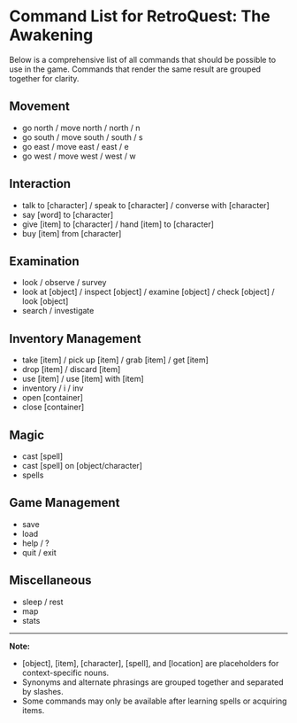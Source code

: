 # Command List for RetroQuest: The Awakening

Below is a comprehensive list of all commands that should be possible to use in the game. Commands that render the same result are grouped together for clarity.

## Movement

- go north / move north / north / n
- go south / move south / south / s
- go east / move east / east / e
- go west / move west / west / w
  <!-- - enter [location] / go in / go inside -->
  <!-- - leave [location] / exit [location] / go out -->
  <!-- - climb [object] / ascend [object] -->
  <!-- - descend [object] / go down [object] -->
  <!-- - follow [path] / walk [path] -->

## Interaction

- talk to [character] / speak to [character] / converse with [character]
- say [word] to [character]
- give [item] to [character] / hand [item] to [character]
- buy [item] from [character]

## Examination

- look / observe / survey
- look at [object] / inspect [object] / examine [object] / check [object] / look [object]
- search / investigate
<!-- - listen to [object/location] -->

## Inventory Management

- take [item] / pick up [item] / grab [item] / get [item]
- drop [item] / discard [item]
- use [item] / use [item] with [item]
- inventory / i / inv
- open [container]
- close [container]

## Magic

- cast [spell]
- cast [spell] on [object/character]
- spells

## Game Management

- save
- load
- help / ?
- quit / exit

## Miscellaneous

- sleep / rest
- map
- stats

---

**Note:**

- [object], [item], [character], [spell], and [location] are placeholders for context-specific nouns.
- Synonyms and alternate phrasings are grouped together and separated by slashes.
- Some commands may only be available after learning spells or acquiring items.
